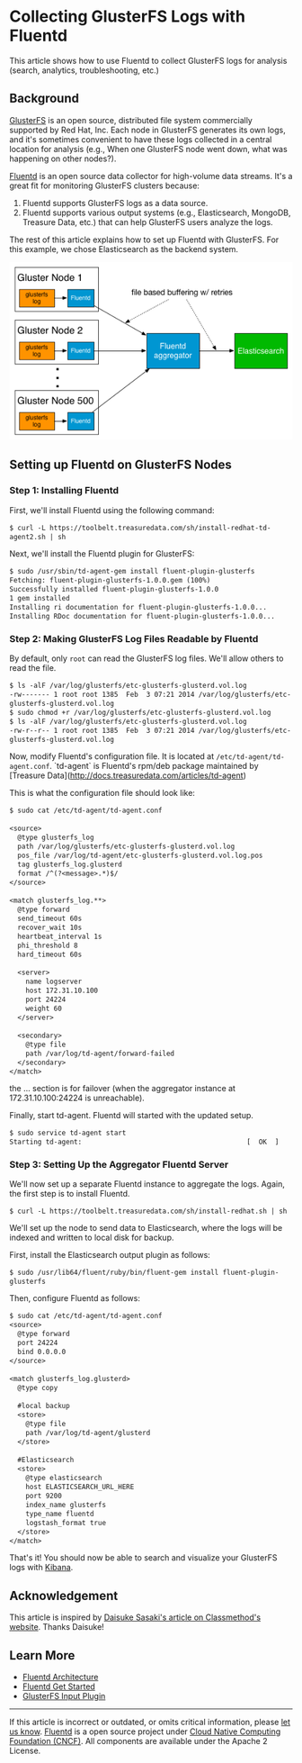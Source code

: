 # Collecting GlusterFS Logs with Fluentd

This article shows how to use Fluentd to collect GlusterFS logs for
analysis (search, analytics, troubleshooting, etc.)


## Background

[GlusterFS](http://gluster.org) is an open source, distributed file
system commercially supported by Red Hat, Inc. Each node in GlusterFS
generates its own logs, and it's sometimes convenient to have these logs
collected in a central location for analysis (e.g., When one GlusterFS
node went down, what was happening on other nodes?).

[Fluentd](//www.fluentd.org/architecture) is an open source data collector for high-volume
data streams. It's a great fit for monitoring GlusterFS clusters
because:

1.  Fluentd supports GlusterFS logs as a data source.
2.  Fluentd supports various output systems (e.g., Elasticsearch,
    MongoDB, Treasure Data, etc.) that can help GlusterFS users analyze
    the logs.

The rest of this article explains how to set up Fluentd with GlusterFS.
For this example, we chose Elasticsearch as the backend system.

![](/images/glusterfs-fluentd.png)

## Setting up Fluentd on GlusterFS Nodes

### Step 1: Installing Fluentd

First, we'll install Fluentd using the following command:

``` {.CodeRay}
$ curl -L https://toolbelt.treasuredata.com/sh/install-redhat-td-agent2.sh | sh
```

Next, we'll install the Fluentd plugin for GlusterFS:

``` {.CodeRay}
$ sudo /usr/sbin/td-agent-gem install fluent-plugin-glusterfs
Fetching: fluent-plugin-glusterfs-1.0.0.gem (100%)
Successfully installed fluent-plugin-glusterfs-1.0.0
1 gem installed
Installing ri documentation for fluent-plugin-glusterfs-1.0.0...
Installing RDoc documentation for fluent-plugin-glusterfs-1.0.0...
```

### Step 2: Making GlusterFS Log Files Readable by Fluentd

By default, only `root` can read the GlusterFS log files. We'll allow
others to read the file.

``` {.CodeRay}
$ ls -alF /var/log/glusterfs/etc-glusterfs-glusterd.vol.log
-rw------- 1 root root 1385  Feb  3 07:21 2014 /var/log/glusterfs/etc-glusterfs-glusterd.vol.log
$ sudo chmod +r /var/log/glusterfs/etc-glusterfs-glusterd.vol.log
$ ls -alF /var/log/glusterfs/etc-glusterfs-glusterd.vol.log
-rw-r--r-- 1 root root 1385  Feb  3 07:21 2014 /var/log/glusterfs/etc-glusterfs-glusterd.vol.log
```

Now, modify Fluentd's configuration file. It is located at
`/etc/td-agent/td-agent.conf`.
\`td-agent\` is Fluentd\'s rpm/deb package maintained by \[Treasure
Data\](http://docs.treasuredata.com/articles/td-agent)

This is what the configuration file should look like:

``` {.CodeRay}
$ sudo cat /etc/td-agent/td-agent.conf

<source>
  @type glusterfs_log
  path /var/log/glusterfs/etc-glusterfs-glusterd.vol.log
  pos_file /var/log/td-agent/etc-glusterfs-glusterd.vol.log.pos
  tag glusterfs_log.glusterd
  format /^(?<message>.*)$/
</source>

<match glusterfs_log.**>
  @type forward
  send_timeout 60s
  recover_wait 10s
  heartbeat_interval 1s
  phi_threshold 8
  hard_timeout 60s

  <server>
    name logserver
    host 172.31.10.100
    port 24224
    weight 60
  </server>

  <secondary>
    @type file
    path /var/log/td-agent/forward-failed
  </secondary>
</match>
```

the \... section is for failover (when the aggregator instance at
172.31.10.100:24224 is unreachable).

Finally, start td-agent. Fluentd will started with the updated setup.

``` {.CodeRay}
$ sudo service td-agent start
Starting td-agent:                                         [  OK  ]
```

### Step 3: Setting Up the Aggregator Fluentd Server

We'll now set up a separate Fluentd instance to aggregate the logs.
Again, the first step is to install Fluentd.

``` {.CodeRay}
$ curl -L https://toolbelt.treasuredata.com/sh/install-redhat.sh | sh
```

We'll set up the node to send data to Elasticsearch, where the logs will
be indexed and written to local disk for backup.

First, install the Elasticsearch output plugin as follows:

``` {.CodeRay}
$ sudo /usr/lib64/fluent/ruby/bin/fluent-gem install fluent-plugin-glusterfs
```

Then, configure Fluentd as follows:

``` {.CodeRay}
$ sudo cat /etc/td-agent/td-agent.conf
<source>
  @type forward
  port 24224
  bind 0.0.0.0
</source>

<match glusterfs_log.glusterd>
  @type copy

  #local backup
  <store>
    @type file
    path /var/log/td-agent/glusterd
  </store>

  #Elasticsearch
  <store>
    @type elasticsearch
    host ELASTICSEARCH_URL_HERE
    port 9200
    index_name glusterfs
    type_name fluentd
    logstash_format true
  </store>
</match>
```

That's it! You should now be able to search and visualize your GlusterFS
logs with [Kibana](http://www.elasticsearch.org/overview/kibana).

## Acknowledgement

This article is inspired by [Daisuke Sasaki's article on Classmethod's
website](http://dev.classmethod.jp/cloud/aws/glusterfs-with-fluentd/).
Thanks Daisuke!

## Learn More

-   [Fluentd Architecture](//www.fluentd.org/architecture)
-   [Fluentd Get Started](/articles/quickstart.md)
-   [GlusterFS Input Plugin](https://github.com/keithseahus/fluent-plugin-glusterfs)


------------------------------------------------------------------------


If this article is incorrect or outdated, or omits critical information,
please [let us know](https://github.com/fluent/fluentd-docs/issues?state=open).
[Fluentd](http://www.fluentd.org/) is a open source project under [Cloud
Native Computing Foundation (CNCF)](https://cncf.io/). All components
are available under the Apache 2 License.
